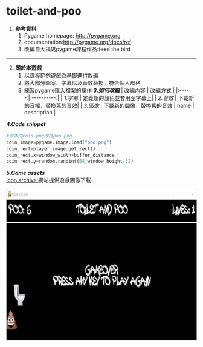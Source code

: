 # toilet-and-poo

1. **參考資料**:
    1. Pygame homepage: http://pygame.org 
    2. documentation:http://pygame.org/docs/ref
    3. 改編自大福媽pygame課程作品:feed the bird
 ------
2. **關於本遊戲**
    1. 以課程範例遊戲為基礎進行改編
    2. 將大部分圖案、字幕以及音效替換，符合個人風格
    3. 練習pygame匯入檔案的操作
**_3.如何改編_**
| 改編內容 | 改編方式 |
|:-----:|:----------:|
| _1.字幕_ | 定義新的顏色並套用至字幕上|
| _2.音效_ | 下載新的音檔，替換舊的音效|
| _3.圖像_ | 下載新的圖像，替換舊的音效 
| name | description |

**_4.Code snippet_**
```python
#原本的coin.png改為poo.png
coin_image=pygame.image.load("poo.png")
coin_rect=player_image.get_rect()
coin_rect.x=window_width+buffer_distance
coin_rect.y=random.randint(64,window_height-32)
```
**_5.Game assets_**<br>
[icon archive:](https://iconarchive.com/)網站提供遊戲圖像下載<br>

<img src="https://github.com/cheesecolonel/toilet-and-poo/blob/main/tandp.png" width="950" height="400" alt="2.py程式截圖"><br>
